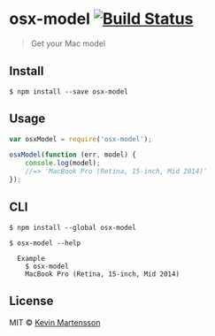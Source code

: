 # osx-model [![Build Status](https://travis-ci.org/kevva/osx-model.svg?branch=master)](https://travis-ci.org/kevva/osx-model)

> Get your Mac model


## Install

```
$ npm install --save osx-model
```


## Usage

```js
var osxModel = require('osx-model');

osxModel(function (err, model) {
	console.log(model);
	//=> 'MacBook Pro (Retina, 15-inch, Mid 2014)'
});
```


## CLI

```
$ npm install --global osx-model
```

```
$ osx-model --help

  Example
    $ osx-model
    MacBook Pro (Retina, 15-inch, Mid 2014)
```


## License

MIT © [Kevin Martensson](http://github.com/kevva)

